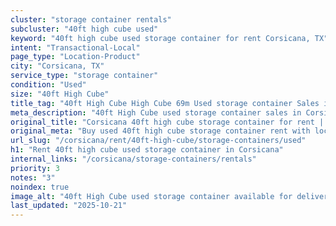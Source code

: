 ```yaml
---
cluster: "storage container rentals"
subcluster: "40ft high cube used"
keyword: "40ft high cube used storage container for rent Corsicana, TX"
intent: "Transactional-Local"
page_type: "Location-Product"
city: "Corsicana, TX"
service_type: "storage container"
condition: "Used"
size: "40ft High Cube"
title_tag: "40ft High Cube High Cube 69m Used storage container Sales in Corsicana | LC Container"
meta_description: "40ft High Cube used storage container sales in Corsicana. High cube containers with extra height. Fast delivery, competitive pricing. Serving storage containers area. Quote ID: ODD. Call (214) 524-4168 for your free quote today."
original_title: "Corsicana 40ft high cube storage container for rent | LC"
original_meta: "Buy used 40ft high cube storage container rent with local delivery in Corsicana, TX. LC Container — local Since 2003. Request a fast quote today."
url_slug: "/corsicana/rent/40ft-high-cube/storage-containers/used"
h1: "Rent 40ft high cube used storage container in Corsicana"
internal_links: "/corsicana/storage-containers/rentals"
priority: 3
notes: "3"
noindex: true
image_alt: "40ft High Cube used storage container available for delivery in Corsicana"
last_updated: "2025-10-21"
---
```


<!-- TODO: Add unique city/inventory copy, images, and internal links here. -->
